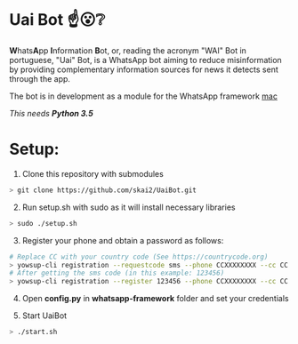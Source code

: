 # Uai Bot :point_up::open_mouth::grey_question:
 **W**hats**A**pp **I**nformation **B**ot, or, reading the acronym "WAI" Bot in portuguese, "Uai" Bot, is a WhatsApp bot aiming to reduce misinformation by providing complementary information sources for news it detects sent through the app.

The bot is in development as a module for the WhatsApp framework [mac](https://github.com/danielcardeenas/whatsapp-framework)

_This needs **Python 3.5**_

# Setup:
1. Clone this repository with submodules
```sh
> git clone https://github.com/skai2/UaiBot.git
```
2. Run setup.sh with sudo as it will install necessary libraries
```sh
> sudo ./setup.sh
```

3. Register your phone and obtain a password as follows:
```sh
# Replace CC with your country code (See https://countrycode.org)
> yowsup-cli registration --requestcode sms --phone CCXXXXXXXX --cc CC -E android
# After getting the sms code (in this example: 123456)
> yowsup-cli registration --register 123456 --phone CCXXXXXXXX --cc CC -E android
```


4. Open **config.py** in **whatsapp-framework** folder and set your credentials

5. Start UaiBot
```sh
> ./start.sh
```
